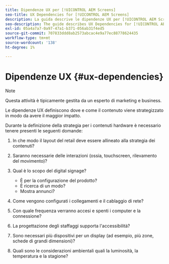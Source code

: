 ```yaml
---
title: Dipendenze UX per [!UICONTROL AEM Screens]
seo-title: UX Dependencies for [!UICONTROL AEM Screens]
description: La guida descrive le dipendenze UX per [!UICONTROL AEM Screens]
seo-description: The guide describes UX Dependencies for [!UICONTROL AEM Screens]
exl-id: 05a4a7a7-0a97-47a1-b371-056ab31f4ed5
source-git-commit: 707833ddd8ab2573abcac4e9a77ec88778624435
workflow-type: tm+mt
source-wordcount: '138'
ht-degree: 1%

---
```


# Dipendenze UX {#ux-dependencies}

>[!NOTE]
>
>Questa attività è tipicamente gestita da un esperto di marketing e business.

Le dipendenze UX definiscono dove e come il contenuto viene strategizzato in modo da avere il maggior impatto.

Durante la definizione della strategia per i contenuti hardware è necessario tenere presenti le seguenti domande:

1. In che modo il layout del retail deve essere allineato alla strategia dei contenuti?

1. Saranno necessarie delle interazioni (ossia, touchscreen, rilevamento del movimento)?

1. Qual è lo scopo del digital signage?

   * È per la configurazione del prodotto?
   * È ricerca di un modo?
   * Mostra annunci?

1. Come vengono configurati i collegamenti e il cablaggio di rete?

1. Con quale frequenza verranno accesi e spenti i computer e la connessione?

1. La progettazione degli staffaggi supporta l&#39;accessibilità?

1. Sono necessari più dispositivi per un display (ad esempio, più zone, schede di grandi dimensioni)?

1. Quali sono le considerazioni ambientali quali la luminosità, la temperatura e la stagione?
